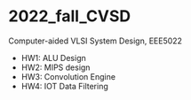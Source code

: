 # 2022_fall_CVSD
Computer-aided VLSI System Design, EEE5022
* HW1: ALU Design
* HW2: MIPS design
* HW3: Convolution Engine
* HW4: IOT Data Filtering

